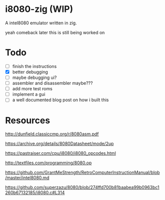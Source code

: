 # i8080-zig (WIP)
A intel8080 emulator written in zig.

yeah comeback later this is still being worked on

# Todo
- [ ] finish the instructions
- [x] better debugging
- [ ] maybe debugging ui?
- [ ] assembler and disassembler maybe???
- [ ] add more test roms
- [ ] implement a gui
- [ ] a well documented blog post on how i built this

# Resources
http://dunfield.classiccmp.org/r/8080asm.pdf

https://archive.org/details/8080Datasheet/mode/2up

https://pastraiser.com/cpu/i8080/i8080_opcodes.html

http://textfiles.com/programming/8080.op

https://github.com/GrantMeStrength/RetroComputerInstructionManual/blob/master/intel8080.md

https://github.com/superzazu/8080/blob/274ffd700b81baabea99b0963bc1260b67132185/i8080.c#L314
